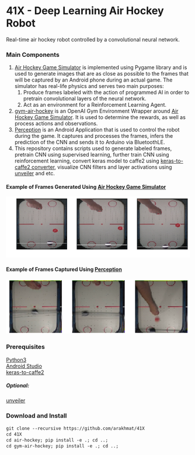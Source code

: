 # 41X - Deep Learning Air Hockey Robot
Real-time air hockey robot controlled by a convolutional neural network.

### Main Components
1. [Air Hockey Game Simulator](https://github.com/arakhmat/air-hockey) is implemented using Pygame library and is used to generate images that are as close as possible to the frames that will be captured by an Android phone during an actual game. The simulator has real-life physics and serves two main purposes:
    1. Produce frames labeled with the action of programmed AI in order to pretrain convolutional layers of the neural network.
    2. Act as an environment for a Reinforcement Learning Agent.
2. [gym-air-hockey](https://github.com/arakhmat/gym-air-hockey) is an OpenAI Gym Environment Wrapper around [Air Hockey Game Simulator](https://github.com/arakhmat/air-hockey). It is used to determine the rewards, as well as process actions and observations.
3. [Perception](https://github.com/arakhmat/perception) is an Android Application that is used to control the robot during the game. It captures and processes the frames, infers the prediction of the CNN and sends it to Arduino via BluetoothLE.
4. This repository contains scripts used to generate labeled frames, pretrain CNN using supervised learning, further train CNN using reinforcement learning, convert keras model to caffe2 using [keras-to-caffe2 converter](https://github.com/arakhmat/keras-to-caffe2), visualize CNN filters and layer activations using [unveiler](https://github.com/arakhmat/unveiler) and etc.
#### Example of Frames Generated Using [Air Hockey Game Simulator](https://github.com/arakhmat/air-hockey)
![alt text](https://github.com/arakhmat/41X/blob/master/images/simulation.png)
#### Example of Frames Captured Using [Perception](https://github.com/arakhmat/perception)
![alt text](https://github.com/arakhmat/41X/blob/master/images/phone.png)
### Prerequisites
[Python3](https://www.anaconda.com/download/)  
[Android Studio](https://developer.android.com/studio/index.html)  
[keras-to-caffe2](https://github.com/arakhmat/keras-to-caffe2)  
##### Optional:
[unveiler](https://github.com/arakhmat/unveiler)
### Download and Install
```
git clone --recursive https://github.com/arakhmat/41X
cd 41X
cd air-hockey; pip install -e .; cd ..;
cd gym-air-hockey; pip install -e .; cd ..;
```
